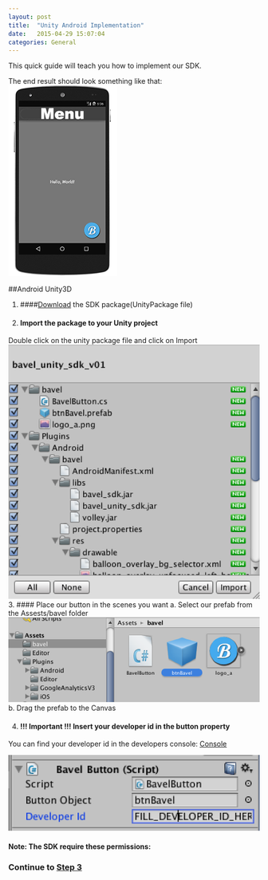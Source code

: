 ```yaml
---
layout: post
title:  "Unity Android Implementation"
date:   2015-04-29 15:07:04
categories: General
---
```


This quick guide will teach you how to implement our SDK.

The end result should look something like that:
![Example App](/images/example_app.png)


##Android Unity3D
1. ####[Download](http://bit.ly/1H8HkR3) the SDK package(UnityPackage file)
2. #### Import the package to your Unity project
Double click on the unity package file and click on Import
![Import Package](/images/unity_import.png)
3. #### Place our button in the scenes you want
  a. Select our prefab from the Assests/bavel folder
  ![Prefab Selection](/images/unity_prefab.png)
  b. Drag the prefab to the Canvas

4. #### !!! Important !!! Insert your developer id in the button property
  You can find your developer id in the developers console: [Console](http://www.bavel.io/developers)

![Button Developer Id](/images/unity_dev_id.png)

#### Note: The SDK require these permissions:
<script src="https://gist.github.com/chenb67/2b4afc88791aa3d5db63.js"></script>

### Continue to [Step 3](/getting-started/#step-3)
